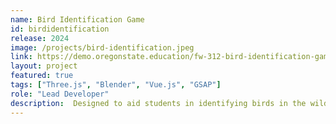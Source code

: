 ```yaml
---
name: Bird Identification Game
id: birdidentification
release: 2024
image: /projects/bird-identification.jpeg
link: https://demo.oregonstate.education/fw-312-bird-identification-game/#/game/wetland
layout: project
featured: true
tags: ["Three.js", "Blender", "Vue.js", "GSAP"]
role: "Lead Developer"
description:  Designed to aid students in identifying birds in the wild, this game features two immersive virtual environments - a forest and a wetland. Each environment is populated by 10 different bird species. Students explore these environments, listen to bird calls, and use a mini map to locate and photograph each species.
---
```

